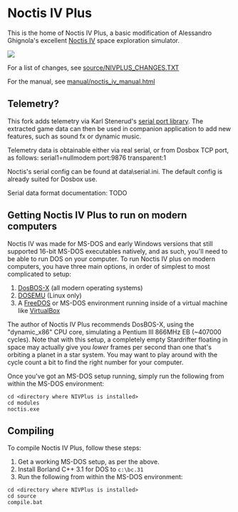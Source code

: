 # Noctis IV Plus

This is the home of Noctis IV Plus, a basic modification of Alessandro Ghignola's excellent [Noctis IV](https://80.style/#/hsp/noctis_iv/noctis_iv_download_JmsLdos_onlyK) space exploration simulator.

![](gallery/SAMPLE.BMP)

For a list of changes, see [source/NIVPLUS_CHANGES.TXT](source/NIVPLUS_CHANGES.TXT)

For the manual, see [manual/noctis_iv_manual.html](manual/noctis_iv_manual.html)

## Telemetry?

This fork adds telemetry via Karl Stenerud's [serial port library](https://github.com/kstenerud/DOS-Serial-Library).
The extracted game data can then be used in companion application to add new features, such as sound fx or dynamic music.

Telemetry data is obtainable either via real serial, or from Dosbox TCP port, as follows: serial1=nullmodem port:9876 transparent:1

Noctis's serial config can be found at data\serial.ini. The default config is already suited for Dosbox use.

Serial data format documentation: TODO

## Getting Noctis IV Plus to run on modern computers

Noctis IV was made for MS-DOS and early Windows versions that still supported 16-bit MS-DOS executables natively, and as such, you'll need to be able to run DOS on your computer. To run Noctis IV plus on modern computers, you have three main options, in order of simplest to most complicated to setup:

1. [DosBOS-X](https://dosbox-x.com/) (all modern operating systems)
2. [DOSEMU](http://www.dosemu.org/) (Linux only)
3. A [FreeDOS](https://www.freedos.org/) or MS-DOS environment running inside of a virtual machine like [VirtualBox](https://www.virtualbox.org/)

The author of Noctis IV Plus recommends DosBOS-X, using the "dynamic_x86" CPU core, simulating a Pentium III 866MHz EB (~407000 cycles). Note that with this setup, a completely empty Stardrifter floating in space may actually give you *lower* frames per second than one that's orbiting a planet in a star system. You may want to play around with the cycle count a bit to find the right number for your computer.

Once you've got an MS-DOS setup running, simply run the following from within the MS-DOS environment:

```batch
cd <directory where NIVPlus is installed>
cd modules
noctis.exe
```

## Compiling

To compile Noctis IV Plus, follow these steps:

1. Get a working MS-DOS setup, as per the above.
2. Install Borland C++ 3.1 for DOS to `c:\bc.31`
3. Run the following from within the MS-DOS environment:
```batch
cd <directory where NIVPlus is installed>
cd source
compile.bat
```

